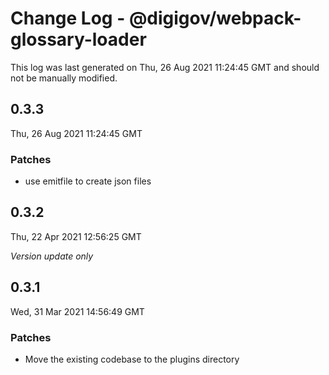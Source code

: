 # Change Log - @digigov/webpack-glossary-loader

This log was last generated on Thu, 26 Aug 2021 11:24:45 GMT and should not be manually modified.

## 0.3.3
Thu, 26 Aug 2021 11:24:45 GMT

### Patches

- use emitfile to create json files

## 0.3.2
Thu, 22 Apr 2021 12:56:25 GMT

_Version update only_

## 0.3.1
Wed, 31 Mar 2021 14:56:49 GMT

### Patches

- Move the existing codebase to the plugins directory

